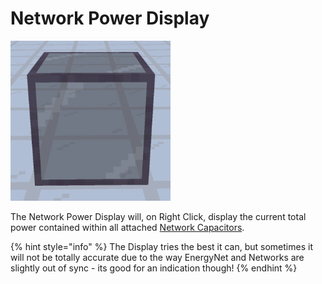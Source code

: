 # Network Power Display

![Network Power Display](../../.gitbook/assets/tile_network_power_display.png)

The Network Power Display will, on Right Click, display the current total power contained within all attached [Network Capacitors](network-capacitor.md).

{% hint style="info" %}
The Display tries the best it can, but sometimes it will not be totally accurate due to the way EnergyNet and Networks are slightly out of sync - its good for an indication though!
{% endhint %}

